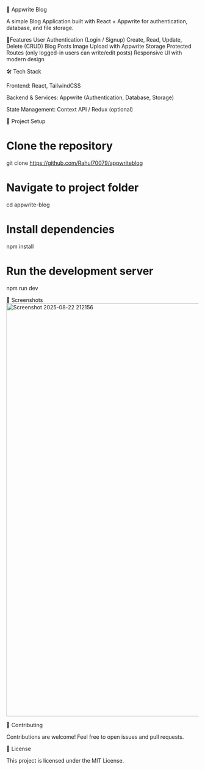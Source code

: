 📝 Appwrite Blog

A simple Blog Application built with React + Appwrite for authentication, database, and file storage.


🚀Features
User Authentication (Login / Signup)
Create, Read, Update, Delete (CRUD) Blog Posts
Image Upload with Appwrite Storage
Protected Routes (only logged-in users can write/edit posts)
Responsive UI with modern design

🛠️ Tech Stack

Frontend: React, TailwindCSS

Backend & Services: Appwrite (Authentication, Database, Storage)

State Management: Context API / Redux (optional)

📂 Project Setup

# Clone the repository
git clone https://github.com/Rahul70079/appwriteblog
# Navigate to project folder
cd appwrite-blog
# Install dependencies
npm install
# Run the development server
npm run dev

📸 Screenshots
<img width="1918" height="1079" alt="Screenshot 2025-08-22 212156" src="https://github.com/user-attachments/assets/714b0bd7-3b26-4bc8-a861-ac8ad6d8b4b5" />

🤝 Contributing

Contributions are welcome! Feel free to open issues and pull requests.

📜 License

This project is licensed under the MIT License.
